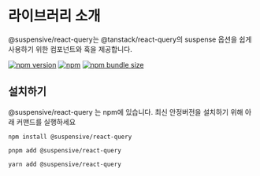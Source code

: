 # 라이브러리 소개

@suspensive/react-query는 @tanstack/react-query의 suspense 옵션을 쉽게 사용하기 위한 컴포넌트와 훅을 제공합니다.

[![npm version](https://img.shields.io/npm/v/@suspensive/react-query?color=000&labelColor=000&logo=npm&label=)](https://www.npmjs.com/package/@suspensive/react-query)
[![npm](https://img.shields.io/npm/dm/@suspensive/react-query?color=000&labelColor=000)](https://www.npmjs.com/package/@suspensive/react-query)
[![npm bundle size](https://img.shields.io/bundlephobia/minzip/@suspensive/react-query?color=000&labelColor=000)](https://www.npmjs.com/package/@suspensive/react-query)

## 설치하기

@suspensive/react-query 는 npm에 있습니다. 최신 안정버전을 설치하기 위해 아래 커맨드를 실행하세요

```shell
npm install @suspensive/react-query
```

```shell
pnpm add @suspensive/react-query
```

```shell
yarn add @suspensive/react-query
```

